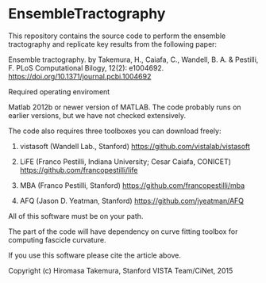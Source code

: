EnsembleTractography
====================
This repository contains the source code to perform the ensemble tractography and replicate key results from the following paper:

Ensemble tractography. by Takemura, H., Caiafa, C., Wandell, B. A. & Pestilli, F. PLoS Computational Bilogy, 12(2): e1004692. https://doi.org/10.1371/journal.pcbi.1004692

Required operating enviroment

Matlab 2012b or newer version of MATLAB. The code probably runs on earlier versions, but we have not checked extensively.

The code also requires three toolboxes you can download freely:

1) vistasoft (Wandell Lab., Stanford) https://github.com/vistalab/vistasoft

2) LiFE (Franco Pestilli, Indiana University; Cesar Caiafa, CONICET) https://github.com/francopestilli/life

3) MBA (Franco Pestilli, Stanford) https://github.com/francopestilli/mba

4) AFQ (Jason D. Yeatman, Stanford) https://github.com/jyeatman/AFQ

All of this software must be on your path.

The part of the code will have dependency on curve fitting toolbox for computing fascicle curvature.

If you use this software please cite the article above.

Copyright (c) Hiromasa Takemura, Stanford VISTA Team/CiNet, 2015
